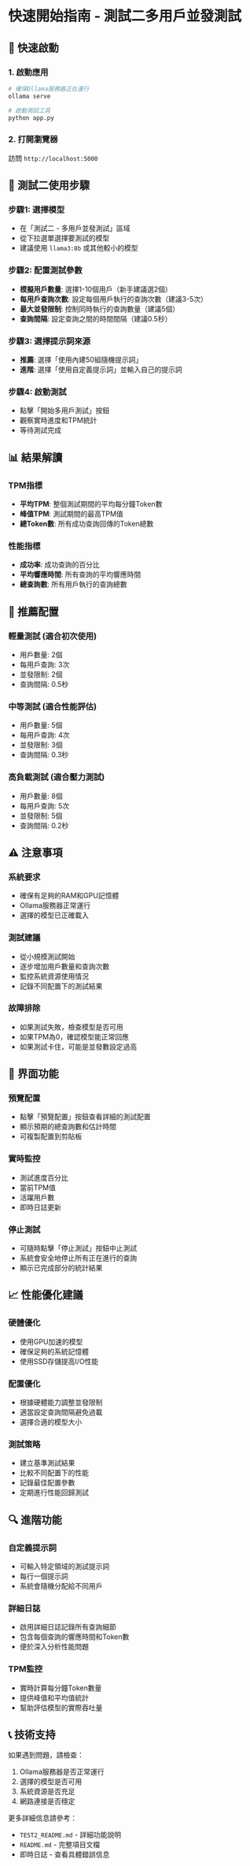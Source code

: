# 快速開始指南 - 測試二多用戶並發測試

## 🚀 快速啟動

### 1. 啟動應用
```bash
# 確保Ollama服務器正在運行
ollama serve

# 啟動測試工具
python app.py
```

### 2. 打開瀏覽器
訪問 `http://localhost:5000`

## 🎯 測試二使用步驟

### 步驟1: 選擇模型
- 在「測試二 - 多用戶並發測試」區域
- 從下拉選單選擇要測試的模型
- 建議使用 `llama3:8b` 或其他較小的模型

### 步驟2: 配置測試參數
- **模擬用戶數量**: 選擇1-10個用戶（新手建議選2個）
- **每用戶查詢次數**: 設定每個用戶執行的查詢次數（建議3-5次）
- **最大並發限制**: 控制同時執行的查詢數量（建議5個）
- **查詢間隔**: 設定查詢之間的時間間隔（建議0.5秒）

### 步驟3: 選擇提示詞來源
- **推薦**: 選擇「使用內建50組隨機提示詞」
- **進階**: 選擇「使用自定義提示詞」並輸入自己的提示詞

### 步驟4: 啟動測試
- 點擊「開始多用戶測試」按鈕
- 觀察實時進度和TPM統計
- 等待測試完成

## 📊 結果解讀

### TPM指標
- **平均TPM**: 整個測試期間的平均每分鐘Token數
- **峰值TPM**: 測試期間的最高TPM值
- **總Token數**: 所有成功查詢回傳的Token總數

### 性能指標
- **成功率**: 成功查詢的百分比
- **平均響應時間**: 所有查詢的平均響應時間
- **總查詢數**: 所有用戶執行的查詢總數

## 🔧 推薦配置

### 輕量測試 (適合初次使用)
- 用戶數量: 2個
- 每用戶查詢: 3次
- 並發限制: 2個
- 查詢間隔: 0.5秒

### 中等測試 (適合性能評估)
- 用戶數量: 5個
- 每用戶查詢: 4次
- 並發限制: 3個
- 查詢間隔: 0.3秒

### 高負載測試 (適合壓力測試)
- 用戶數量: 8個
- 每用戶查詢: 5次
- 並發限制: 5個
- 查詢間隔: 0.2秒

## ⚠️ 注意事項

### 系統要求
- 確保有足夠的RAM和GPU記憶體
- Ollama服務器正常運行
- 選擇的模型已正確載入

### 測試建議
- 從小規模測試開始
- 逐步增加用戶數量和查詢次數
- 監控系統資源使用情況
- 記錄不同配置下的測試結果

### 故障排除
- 如果測試失敗，檢查模型是否可用
- 如果TPM為0，確認模型能正常回應
- 如果測試卡住，可能是並發數設定過高

## 🎨 界面功能

### 預覽配置
- 點擊「預覽配置」按鈕查看詳細的測試配置
- 顯示預期的總查詢數和估計時間
- 可複製配置到剪貼板

### 實時監控
- 測試進度百分比
- 當前TPM值
- 活躍用戶數
- 即時日誌更新

### 停止測試
- 可隨時點擊「停止測試」按鈕中止測試
- 系統會安全地停止所有正在進行的查詢
- 顯示已完成部分的統計結果

## 📈 性能優化建議

### 硬體優化
- 使用GPU加速的模型
- 確保足夠的系統記憶體
- 使用SSD存儲提高I/O性能

### 配置優化
- 根據硬體能力調整並發限制
- 適當設定查詢間隔避免過載
- 選擇合適的模型大小

### 測試策略
- 建立基準測試結果
- 比較不同配置下的性能
- 記錄最佳配置參數
- 定期進行性能回歸測試

## 🔍 進階功能

### 自定義提示詞
- 可輸入特定領域的測試提示詞
- 每行一個提示詞
- 系統會隨機分配給不同用戶

### 詳細日誌
- 啟用詳細日誌記錄所有查詢細節
- 包含每個查詢的響應時間和Token數
- 便於深入分析性能問題

### TPM監控
- 實時計算每分鐘Token數量
- 提供峰值和平均值統計
- 幫助評估模型的實際吞吐量

## 📞 技術支持

如果遇到問題，請檢查：
1. Ollama服務器是否正常運行
2. 選擇的模型是否可用
3. 系統資源是否充足
4. 網路連接是否穩定

更多詳細信息請參考：
- `TEST2_README.md` - 詳細功能說明
- `README.md` - 完整項目文檔
- 即時日誌 - 查看具體錯誤信息
